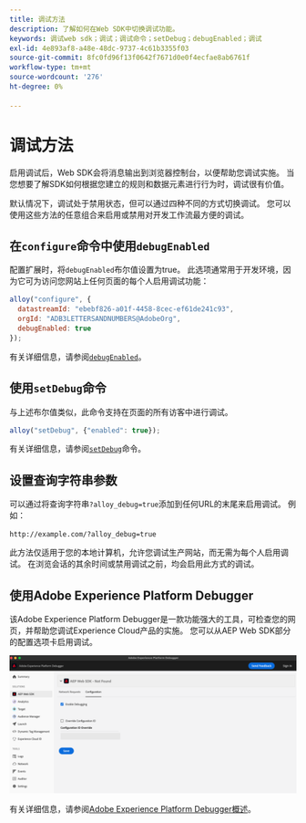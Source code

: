 ```yaml
---
title: 调试方法
description: 了解如何在Web SDK中切换调试功能。
keywords: 调试web sdk；调试；调试命令；setDebug；debugEnabled；调试
exl-id: 4e893af8-a48e-48dc-9737-4c61b3355f03
source-git-commit: 8fc0fd96f13f0642f7671d0e0f4ecfae8ab6761f
workflow-type: tm+mt
source-wordcount: '276'
ht-degree: 0%

---
```


# 调试方法

启用调试后，Web SDK会将消息输出到浏览器控制台，以便帮助您调试实施。 当您想要了解SDK如何根据您建立的规则和数据元素进行行为时，调试很有价值。

默认情况下，调试处于禁用状态，但可以通过四种不同的方式切换调试。 您可以使用这些方法的任意组合来启用或禁用对开发工作流最方便的调试。

## 在`configure`命令中使用`debugEnabled`

配置扩展时，将`debugEnabled`布尔值设置为true。 此选项通常用于开发环境，因为它可为访问您网站上任何页面的每个人启用调试功能：

```js
alloy("configure", {
  datastreamId: "ebebf826-a01f-4458-8cec-ef61de241c93",
  orgId: "ADB3LETTERSANDNUMBERS@AdobeOrg",
  debugEnabled: true
});
```

有关详细信息，请参阅[`debugEnabled`](../commands/configure/debugenabled.md)。

## 使用`setDebug`命令

与上述布尔值类似，此命令支持在页面的所有访客中进行调试。

```js
alloy("setDebug", {"enabled": true});
```

有关详细信息，请参阅[`setDebug`](../commands/setdebug.md)命令。

## 设置查询字符串参数

可以通过将查询字符串`?alloy_debug=true`添加到任何URL的末尾来启用调试。 例如：

`http://example.com/?alloy_debug=true`

此方法仅适用于您的本地计算机，允许您调试生产网站，而无需为每个人启用调试。 在浏览会话的其余时间或禁用调试之前，均会启用此方式的调试。

## 使用Adobe Experience Platform Debugger

该Adobe Experience Platform Debugger是一款功能强大的工具，可检查您的网页，并帮助您调试Experience Cloud产品的实施。 您可以从AEP Web SDK部分的配置选项卡启用调试。

![启用调试器](../assets/enable-debugging.png)

有关详细信息，请参阅[Adobe Experience Platform Debugger概述](/help/debugger/home.md)。
